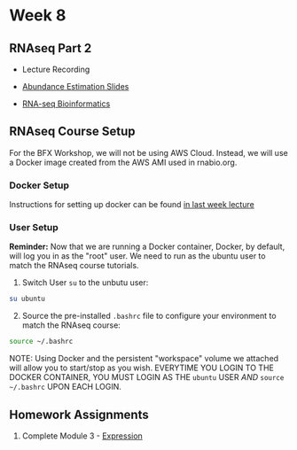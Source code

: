 # Week 8

## RNAseq Part 2

- Lecture Recording

- [Abundance Estimation Slides](RNASeq_Module3_AbundanceEstimation_bfxworkshop_2024.pdf)

- [RNA-seq Bioinformatics](https://rnabio.org/course)

## RNAseq Course Setup

For the BFX Workshop, we will not be using AWS Cloud. Instead, we will use a Docker image created from the AWS AMI used in rnabio.org.

### Docker Setup

Instructions for setting up docker can be found [in last week lecture](https://github.com/genome/bfx-workshop/tree/master/lectures/week_07)

### User Setup

**Reminder:** Now that we are running a Docker container, Docker, by default, will log you in as the "root" user. We need to run as the ubuntu user to match the RNAseq course tutorials.

1. Switch User `su` to the unbutu user:

```bash
su ubuntu
```

2. Source the pre-installed `.bashrc` file to configure your environment to match the RNAseq course:

```bash
source ~/.bashrc
```

NOTE: Using Docker and the persistent "workspace" volume we attached will allow you to start/stop as you wish. EVERYTIME YOU LOGIN TO THE DOCKER CONTAINER, YOU MUST LOGIN AS THE `ubuntu` USER *AND* `source ~/.bashrc` UPON EACH LOGIN.

## Homework Assignments

1. Complete Module 3 - [Expression](https://rnabio.org/module-03-expression/0003/02/01/Expression/)
